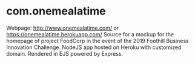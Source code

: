 # com.onemealatime
Webpage: http://www.onemealatime.com/ or https://onemealatime.herokuapp.com/
Source for a mockup for the homepage of project FoodCorp in the event of the 2019 Foothill Business Innovation Challenge.
NodeJS app hosted on Heroku with customized domain. Rendered in EJS powered by Express.
